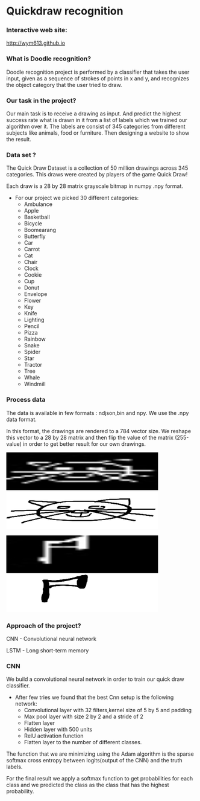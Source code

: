 # Quickdraw recognition

### Interactive web site:

http://wym613.github.io

### What is Doodle recognition?

Doodle recognition project is performed by a classifier that takes the user input, given as a sequence of strokes of points in x and y, and recognizes the object category that the user tried to draw. 

### Our task in the project?

Our main task is to receive a drawing as  input. And predict the highest success rate what is drawn in it from a list of labels which we trained our algorithm over it. The labels are consist of 345 categories from different subjects like animals, food or furniture. Then designing a website to show the result.

### Data set ?


The Quick Draw Dataset is a collection of 50 million drawings across 345 categories. This draws were created by players of the game Quick Draw!

Each draw is a 28 by 28  matrix grayscale bitmap in numpy .npy format.


*   For our project we picked 30 different categories:
    - Ambulance
    - Apple
    - Basketball
    - Bicycle
    - Boomearang
    - Butterfly
    - Car
    - Carrot
    - Cat
    - Chair
    - Clock
    - Cookie
    - Cup
    - Donut
    - Envelope
    - Flower
    - Key
    - Knife
    - Lighting
    - Pencil
    - Pizza
    - Rainbow
    - Snake
    - Spider
    - Star
    - Tractor
    - Tree
    - Whale
    - Windmill





### Process data

The data is available in few formats : ndjson,bin and npy. We use the .npy data format.

In this format, the drawings are rendered to a 784 vector size. We reshape  this vector to a 28 by 28 matrix and then flip the value of the matrix (255-value) in order to get better result for our own drawings.


 <img src="/process_img/cat.jpg" width="100" height="100" style="width:80%">  <img src="/test_img/cat.jpg" width="100" height="100" style="width:80%">	
 
 <img src="/process_img/axe.jpg.jpg" width="100" height="100" style="width:80%"><img src="/test_img/axe.jpg" width="100" height="100" style="width:80%">



### Approach of the project?

CNN - Convolutional neural network

LSTM - Long short-term memory


### CNN
We build a convolutional neural network in order to train our quick draw classifier.

*    After few tries we found that the best Cnn setup is the following network:
     - Convolutional layer with 32 filters,kernel size of 5 by 5  and padding 
     - Max pool layer with size 2 by 2 and a stride of 2
     - Flatten layer 
     - Hidden layer with 500 units
     - RelU activation function
     - Flatten layer to the number of different classes.


The function that we are minimizing using the Adam algorithm  is the sparse softmax cross entropy between logits(output of the CNN) and the truth labels.

For the final result we apply a softmax function to get probabilities  for each class and we predicted the class as the class that has the highest probability.





